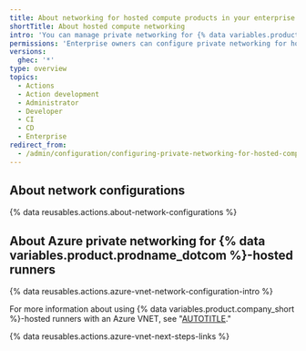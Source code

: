 ```yaml
---
title: About networking for hosted compute products in your enterprise
shortTitle: About hosted compute networking
intro: 'You can manage private networking for {% data variables.product.company_short %}-hosted products using network configurations.'
permissions: 'Enterprise owners can configure private networking for hosted compute products at the enterprise level.'
versions:
  ghec: '*'
type: overview
topics:
  - Actions
  - Action development
  - Administrator
  - Developer
  - CI
  - CD
  - Enterprise
redirect_from:
  - /admin/configuration/configuring-private-networking-for-hosted-compute-products/about-networking-for-hosted-compute-products
---
```


## About network configurations

{% data reusables.actions.about-network-configurations %}

## About Azure private networking for {% data variables.product.prodname_dotcom %}-hosted runners

{% data reusables.actions.azure-vnet-network-configuration-intro %}

For more information about using {% data variables.product.company_short %}-hosted runners with an Azure VNET, see "[AUTOTITLE](/admin/configuration/configuring-private-networking-for-hosted-compute-products/about-azure-private-networking-for-github-hosted-runners-in-your-enterprise)."

{% data reusables.actions.azure-vnet-next-steps-links %}
